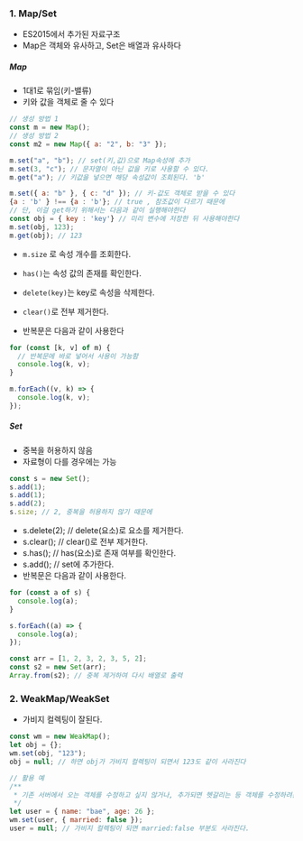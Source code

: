 ### 1. Map/Set

- ES2015에서 추가된 자료구조
- Map은 객체와 유사하고, Set은 배열과 유사하다

##### Map

- 1대1로 묶임(키-밸류)
- 키와 값을 객체로 줄 수 있다

```js
// 생성 방법 1
const m = new Map();
// 생성 방법 2
const m2 = new Map({ a: "2", b: "3" });
```

```js
m.set("a", "b"); // set(키,값)으로 Map속성에 추가
m.set(3, "c"); // 문자열이 아닌 값을 키로 사용할 수 있다.
m.get("a"); // 키값을 넣으면 해당 속성값이 조회된다. 'b'
```

```js
m.set({ a: "b" }, { c: "d" }); // 키-값도 객체로 받을 수 있다
{a : 'b' } !== {a : 'b'}; // true , 참조값이 다르기 때문에
// 단, 이걸 get하기 위해서는 다음과 같이 실행해야한다
const obj = { key : 'key'} // 미리 변수에 저장한 뒤 사용해야한다
m.set(obj, 123);
m.get(obj); // 123
```

- <code>m.size</code> 로 속성 개수를 조회한다.
- <code>has()</code>는 속성 값의 존재를 확인한다.
- <code>delete(key)</code>는 key로 속성을 삭제한다.
- <code>clear()</code>로 전부 제거한다.

- 반복문은 다음과 같이 사용한다

```js
for (const [k, v] of m) {
  // 반복문에 바로 넣어서 사용이 가능함
  console.log(k, v);
}

m.forEach((v, k) => {
  console.log(k, v);
});
```

##### Set

- 중복을 허용하지 않음
- 자료형이 다를 경우에는 가능

```js
const s = new Set();
s.add(1);
s.add(1);
s.add(2);
s.size; // 2, 중복을 허용하지 않기 때문에
```

- s.delete(2); // delete(요소)로 요소를 제거한다.
- s.clear(); // clear()로 전부 제거한다.
- s.has(); // has(요소)로 존재 여부를 확인한다.
- s.add(); // set에 추가한다.
- 반복문은 다음과 같이 사용한다.

```js
for (const a of s) {
  console.log(a);
}

s.forEach((a) => {
  console.log(a);
});
```

```js
const arr = [1, 2, 3, 2, 3, 5, 2];
const s2 = new Set(arr);
Array.from(s2); // 중복 제거하여 다시 배열로 출력
```

### 2. WeakMap/WeakSet

- 가비지 컬렉팅이 잘된다.

```js
const wm = new WeakMap();
let obj = {};
wm.set(obj, "123");
obj = null; // 하면 obj가 가비지 컬렉팅이 되면서 123도 같이 사라진다
```

```js
// 활용 예
/**
 * 기존 서버에서 오는 객체를 수정하고 싶지 않거나, 추가되면 헷갈리는 등 객체를 수정하려는 의도가 없는 경우에 사용한다.
 */
let user = { name: "bae", age: 26 };
wm.set(user, { married: false });
user = null; // 가비지 컬렉팅이 되면 married:false 부분도 사라진다.
```
